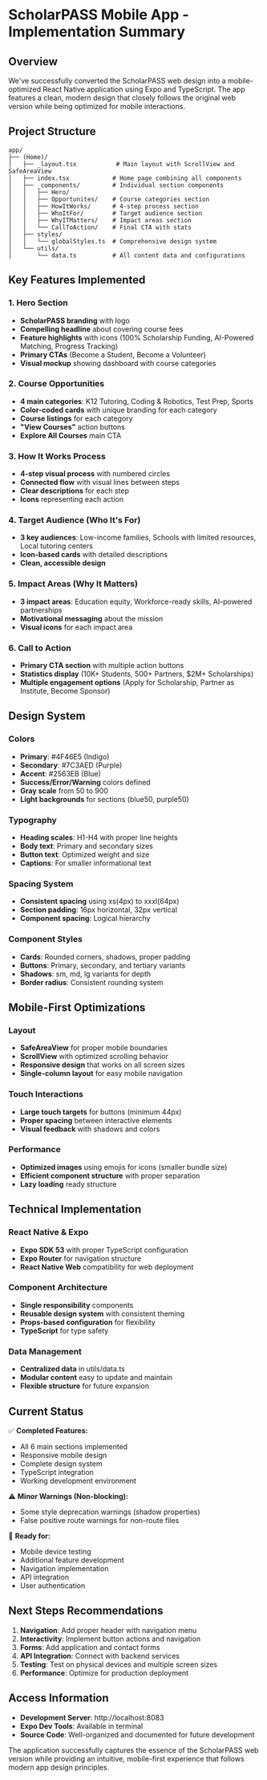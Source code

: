 # ScholarPASS Mobile App - Implementation Summary

## Overview
We've successfully converted the ScholarPASS web design into a mobile-optimized React Native application using Expo and TypeScript. The app features a clean, modern design that closely follows the original web version while being optimized for mobile interactions.

## Project Structure
```
app/
├── (Home)/
│   ├── _layout.tsx           # Main layout with ScrollView and SafeAreaView
│   ├── index.tsx            # Home page combining all components
│   ├── _components/         # Individual section components
│   │   ├── Hero/
│   │   ├── Opportunites/    # Course categories section
│   │   ├── HowItWorks/      # 4-step process section
│   │   ├── WhoItFor/        # Target audience section
│   │   ├── WhyITMatters/    # Impact areas section
│   │   └── CallToAction/    # Final CTA with stats
│   ├── styles/
│   │   └── globalStyles.ts  # Comprehensive design system
│   └── utils/
│       └── data.ts          # All content data and configurations
```

## Key Features Implemented

### 1. **Hero Section**
- **ScholarPASS branding** with logo
- **Compelling headline** about covering course fees
- **Feature highlights** with icons (100% Scholarship Funding, AI-Powered Matching, Progress Tracking)
- **Primary CTAs** (Become a Student, Become a Volunteer)
- **Visual mockup** showing dashboard with course categories

### 2. **Course Opportunities**
- **4 main categories**: K12 Tutoring, Coding & Robotics, Test Prep, Sports
- **Color-coded cards** with unique branding for each category
- **Course listings** for each category
- **"View Courses"** action buttons
- **Explore All Courses** main CTA

### 3. **How It Works Process**
- **4-step visual process** with numbered circles
- **Connected flow** with visual lines between steps
- **Clear descriptions** for each step
- **Icons** representing each action

### 4. **Target Audience (Who It's For)**
- **3 key audiences**: Low-income families, Schools with limited resources, Local tutoring centers
- **Icon-based cards** with detailed descriptions
- **Clean, accessible design**

### 5. **Impact Areas (Why It Matters)**
- **3 impact areas**: Education equity, Workforce-ready skills, AI-powered partnerships
- **Motivational messaging** about the mission
- **Visual icons** for each impact area

### 6. **Call to Action**
- **Primary CTA section** with multiple action buttons
- **Statistics display** (10K+ Students, 500+ Partners, $2M+ Scholarships)
- **Multiple engagement options** (Apply for Scholarship, Partner as Institute, Become Sponsor)

## Design System

### **Colors**
- **Primary**: #4F46E5 (Indigo)
- **Secondary**: #7C3AED (Purple) 
- **Accent**: #2563EB (Blue)
- **Success/Error/Warning** colors defined
- **Gray scale** from 50 to 900
- **Light backgrounds** for sections (blue50, purple50)

### **Typography**
- **Heading scales**: H1-H4 with proper line heights
- **Body text**: Primary and secondary sizes
- **Button text**: Optimized weight and size
- **Captions**: For smaller informational text

### **Spacing System**
- **Consistent spacing** using xs(4px) to xxxl(64px)
- **Section padding**: 16px horizontal, 32px vertical
- **Component spacing**: Logical hierarchy

### **Component Styles**
- **Cards**: Rounded corners, shadows, proper padding
- **Buttons**: Primary, secondary, and tertiary variants
- **Shadows**: sm, md, lg variants for depth
- **Border radius**: Consistent rounding system

## Mobile-First Optimizations

### **Layout**
- **SafeAreaView** for proper mobile boundaries
- **ScrollView** with optimized scrolling behavior
- **Responsive design** that works on all screen sizes
- **Single-column layout** for easy mobile navigation

### **Touch Interactions**
- **Large touch targets** for buttons (minimum 44px)
- **Proper spacing** between interactive elements
- **Visual feedback** with shadows and colors

### **Performance**
- **Optimized images** using emojis for icons (smaller bundle size)
- **Efficient component structure** with proper separation
- **Lazy loading** ready structure

## Technical Implementation

### **React Native & Expo**
- **Expo SDK 53** with proper TypeScript configuration
- **Expo Router** for navigation structure
- **React Native Web** compatibility for web deployment

### **Component Architecture**
- **Single responsibility** components
- **Reusable design system** with consistent theming
- **Props-based configuration** for flexibility
- **TypeScript** for type safety

### **Data Management**
- **Centralized data** in utils/data.ts
- **Modular content** easy to update and maintain
- **Flexible structure** for future expansion

## Current Status

✅ **Completed Features:**
- All 6 main sections implemented
- Responsive mobile design
- Complete design system
- TypeScript integration
- Working development environment

⚠️ **Minor Warnings (Non-blocking):**
- Some style deprecation warnings (shadow properties)
- False positive route warnings for non-route files

🚀 **Ready for:**
- Mobile device testing
- Additional feature development
- Navigation implementation
- API integration
- User authentication

## Next Steps Recommendations

1. **Navigation**: Add proper header with navigation menu
2. **Interactivity**: Implement button actions and navigation
3. **Forms**: Add application and contact forms
4. **API Integration**: Connect with backend services
5. **Testing**: Test on physical devices and multiple screen sizes
6. **Performance**: Optimize for production deployment

## Access Information
- **Development Server**: http://localhost:8083
- **Expo Dev Tools**: Available in terminal
- **Source Code**: Well-organized and documented for future development

The application successfully captures the essence of the ScholarPASS web version while providing an intuitive, mobile-first experience that follows modern app design principles.
